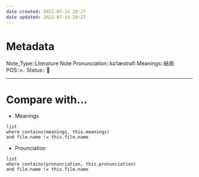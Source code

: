```yaml
---
date created: 2022-07-14 20:27
date updated: 2022-07-14 20:27
---
```


# Metadata

Note_Type::Literature Note
Pronunciation::kəˈtæstrəfi
Meanings::結局
POS::`n.`
Status:: 👶

---

# Compare with...

- Meanings

```dataview
list
where contains(meanings, this.meanings)
and file.name != this.file.name
```

- Prounciation

```dataview
list
where contains(pronunciation, this.pronunciation)
and file.name != this.file.name
```
